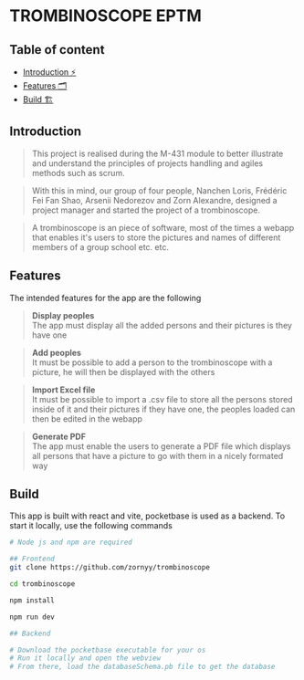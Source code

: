 # TROMBINOSCOPE EPTM

## Table of content

- [Introduction ⚡](#introduction)
- [Features 🗂️](#features)
- [Build 🏗️](#build)


## Introduction
> This project is realised during the M-431 module to better illustrate and understand the principles of projects handling and agiles methods such as scrum. 

> With this in mind, our group of four people, Nanchen Loris, Frédéric Fei Fan Shao, Arsenii Nedorezov and Zorn Alexandre, designed a project manager and started the project of a trombinoscope. 

> A trombinoscope is an piece of software, most of the times a webapp that enables it's users to store the pictures and names of different members of a group school etc. etc.


## Features
The intended features for the app are the following

>**Display peoples**\
>The app must display all the added persons and their pictures is they have one

>**Add peoples**\
>It must be possible to add a person to the trombinoscope with a picture, he will then be displayed with the others

>**Import Excel file**\
>It must be possible to import a .csv file to store all the persons stored inside of it and their pictures if they have one, the peoples loaded can then be edited in the webapp


>**Generate PDF**\
>The app must enable the users to generate a PDF file which displays all persons that have a picture to go with them in a nicely formated way

## Build

This app is built with react and vite, pocketbase is used as a backend. To start it locally, use the following commands

```bash
# Node js and npm are required

## Frontend
git clone https://github.com/zornyy/trombinoscope

cd trombinoscope

npm install

npm run dev

## Backend

# Download the pocketbase executable for your os
# Run it locally and open the webview
# From there, load the databaseSchema.pb file to get the database
```